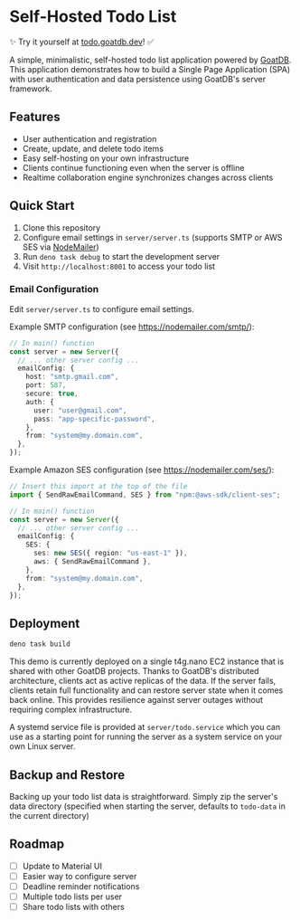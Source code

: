 # Self-Hosted Todo List

✨ Try it yourself at [todo.goatdb.dev](https://todo.goatdb.dev)! ✅

A simple, minimalistic, self-hosted todo list application powered by
[GoatDB](https://github.com/goatplatform/goatdb). This application demonstrates
how to build a Single Page Application (SPA) with user authentication and data
persistence using GoatDB's server framework.

## Features

- User authentication and registration
- Create, update, and delete todo items
- Easy self-hosting on your own infrastructure
- Clients continue functioning even when the server is offline
- Realtime collaboration engine synchronizes changes across clients

## Quick Start

1. Clone this repository
2. Configure email settings in `server/server.ts` (supports SMTP or AWS SES via
   [NodeMailer](https://nodemailer.com/))
3. Run `deno task debug` to start the development server
4. Visit `http://localhost:8001` to access your todo list

### Email Configuration

Edit `server/server.ts` to configure email settings.

Example SMTP configuration (see https://nodemailer.com/smtp/):

```ts
// In main() function
const server = new Server({
  // ... other server config ...
  emailConfig: {
    host: "smtp.gmail.com",
    port: 587,
    secure: true,
    auth: {
      user: "user@gmail.com",
      pass: "app-specific-password",
    },
    from: "system@my.domain.com",
  },
});
```

Example Amazon SES configuration (see https://nodemailer.com/ses/):

```ts
// Insert this import at the top of the file
import { SendRawEmailCommand, SES } from "npm:@aws-sdk/client-ses";

// In main() function
const server = new Server({
  // ... other server config ...
  emailConfig: {
    SES: {
      ses: new SES({ region: "us-east-1" }),
      aws: { SendRawEmailCommand },
    },
    from: "system@my.domain.com",
  },
});
```

## Deployment

```bash
deno task build
```

This demo is currently deployed on a single t4g.nano EC2 instance that is shared
with other GoatDB projects. Thanks to GoatDB's distributed architecture, clients
act as active replicas of the data. If the server fails, clients retain full
functionality and can restore server state when it comes back online. This
provides resilience against server outages without requiring complex
infrastructure.

A systemd service file is provided at `server/todo.service` which you can use as
a starting point for running the server as a system service on your own Linux
server.

## Backup and Restore

Backing up your todo list data is straightforward. Simply zip the server's data
directory (specified when starting the server, defaults to `todo-data` in the
current directory)

## Roadmap

- [ ] Update to Material UI
- [ ] Easier way to configure server
- [ ] Deadline reminder notifications
- [ ] Multiple todo lists per user
- [ ] Share todo lists with others
